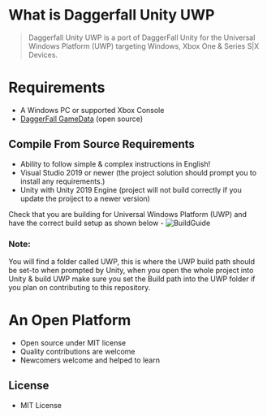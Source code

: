 # What is Daggerfall Unity UWP

> Daggerfall Unity UWP is a port of DaggerFall Unity for the Universal Windows Platform (UWP) targeting Windows, Xbox One & Series S|X Devices.

# Requirements
- A Windows PC or supported Xbox Console
- [DaggerFall GameData](https://forums.dfworkshop.net/viewtopic.php?f=5&t=2360&p=27538#p27538) (open source)

## Compile From Source Requirements
- Ability to follow simple & complex instructions in English!
- Visual Studio 2019 or newer (the project solution should prompt you to install any requirements.)
- Unity with Unity 2019 Engine (project will not build correctly if you update the proiject to a newer version)

Check that you are building for Universal Windows Platform (UWP) and have the correct build setup as shown below -
![BuildGuide](https://github.com/Misunderstood-Wookiee/daggerfall-unity-UWP/blob/63996e2c16c483322cebda3bf359ff721c6d1445/BuildGuide.jpg)


### Note:
You will find a folder called UWP, this is where the UWP build path should be set-to when prompted by Unity, when you open the whole project into Unity & build UWP make sure you set the Build path into the UWP folder if you plan on contributing to this repository.

# An Open Platform

+ Open source under MIT license
+ Quality contributions are welcome
+ Newcomers welcome and helped to learn

## License

+ MIT License
